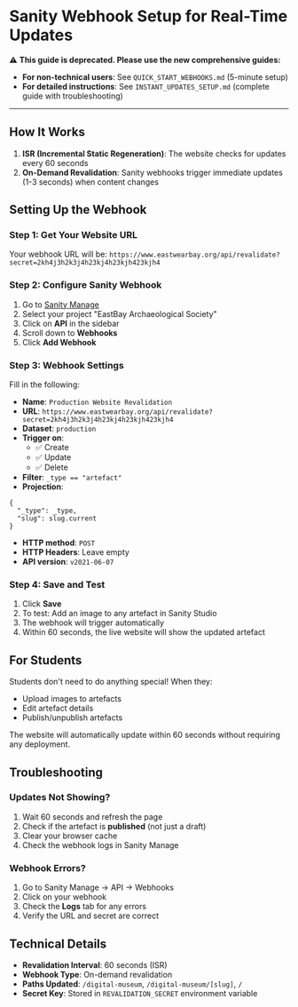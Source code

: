 # Sanity Webhook Setup for Real-Time Updates

⚠️ **This guide is deprecated. Please use the new comprehensive guides:**

- **For non-technical users**: See `QUICK_START_WEBHOOKS.md` (5-minute setup)
- **For detailed instructions**: See `INSTANT_UPDATES_SETUP.md` (complete guide with troubleshooting)

---

## How It Works

1. **ISR (Incremental Static Regeneration)**: The website checks for updates every 60 seconds
2. **On-Demand Revalidation**: Sanity webhooks trigger immediate updates (1-3 seconds) when content changes

## Setting Up the Webhook

### Step 1: Get Your Website URL
Your webhook URL will be: `https://www.eastwearbay.org/api/revalidate?secret=2kh4j3h2k3j4h23kj4h23kjh423kjh4`

### Step 2: Configure Sanity Webhook

1. Go to [Sanity Manage](https://www.sanity.io/manage)
2. Select your project "EastBay Archaeological Society"
3. Click on **API** in the sidebar
4. Scroll down to **Webhooks**
5. Click **Add Webhook**

### Step 3: Webhook Settings

Fill in the following:

- **Name**: `Production Website Revalidation`
- **URL**: `https://www.eastwearbay.org/api/revalidate?secret=2kh4j3h2k3j4h23kj4h23kjh423kjh4`
- **Dataset**: `production`
- **Trigger on**:
  - ✅ Create
  - ✅ Update
  - ✅ Delete
- **Filter**: `_type == "artefact"`
- **Projection**:
```groq
{
  "_type": _type,
  "slug": slug.current
}
```
- **HTTP method**: `POST`
- **HTTP Headers**: Leave empty
- **API version**: `v2021-06-07`

### Step 4: Save and Test

1. Click **Save**
2. To test: Add an image to any artefact in Sanity Studio
3. The webhook will trigger automatically
4. Within 60 seconds, the live website will show the updated artefact

## For Students

Students don't need to do anything special! When they:
- Upload images to artefacts
- Edit artefact details
- Publish/unpublish artefacts

The website will automatically update within 60 seconds without requiring any deployment.

## Troubleshooting

### Updates Not Showing?
1. Wait 60 seconds and refresh the page
2. Check if the artefact is **published** (not just a draft)
3. Clear your browser cache
4. Check the webhook logs in Sanity Manage

### Webhook Errors?
1. Go to Sanity Manage → API → Webhooks
2. Click on your webhook
3. Check the **Logs** tab for any errors
4. Verify the URL and secret are correct

## Technical Details

- **Revalidation Interval**: 60 seconds (ISR)
- **Webhook Type**: On-demand revalidation
- **Paths Updated**: `/digital-museum`, `/digital-museum/[slug]`, `/`
- **Secret Key**: Stored in `REVALIDATION_SECRET` environment variable
